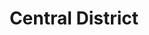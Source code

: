 ---
title: "Central District"
hashtag: "central-district"
subdivision-of:
  - Seattle
tags:
  - Neighborhood
  - Seattle
---